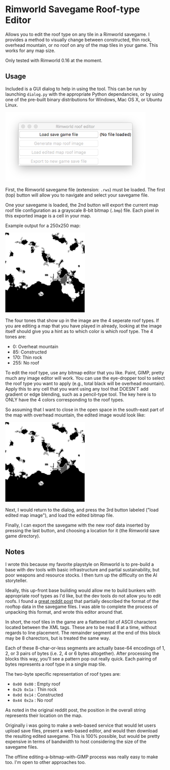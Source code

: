 Rimworld Savegame Roof-type Editor
====================================

Allows you to edit the roof type on any tile in a Rimworld savegame. I provides a method to visually change between constructed, thin rock, overhead mountain, or no roof on any of the map tiles in your game. This works for any map size.

Only tested with Rimworld 0.16 at the moment.

Usage
-------
Included is a GUI dialog to help in using the tool. 
This can be run by launching `dialog.py` with the appropriate Python dependancies, or by using one of the pre-built binary distributions for Windows, Mac OS X, or Ubuntu Linux.

![Example output](data/screenshot.png)


First, the Rimworld savegame file (extension: `.rws`) must be loaded. The first (top) button will allow you to navigate and select your savegame file.

One your savegame is loaded, the 2nd button will export the current map roof tile configuration as a grayscale 8-bit bitmap (`.bmp`) file. Each pixel in this exported image is a cell in your map. 

Example output for a 250x250 map:

![Example output](data/original.bmp)


The four tones that show up in the image are the 4 seperate roof types. If you are editing a map that you have played in already, looking at the image itself should give you a hint as to which color is which roof type. The 4 tones are:

- 0: Overheat mountain
- 85: Constructed
- 170: Thin rock
- 255: No roof

To edit the roof type, use any bitmap editor that you like. Paint, GIMP, pretty much any image editor will work. You can use the eye-dropper tool to select the roof type you want to apply (e.g., total black will be overhead mountain). Apply this to any cell that you want using any tool that DOESN'T add gradient or edge blending, such as a pencil-type tool. The key here is to ONLY have the 4 colors corresponding to the roof types.

So assuming that I want to close in the open space in the south-east part of the map with overhead mountain, the edited image would look like:

![Example output](data/edited.bmp)

Next, I would return to the dialog, and press the 3rd button labeled ("load edited map image"), and load the edited bitmap file.

Finally, I can export the savegame with the new roof data inserted by pressing the last button, and choosing a location for it (the Rimworld save game directory).

Notes
-------
I wrote this because my favorite playstyle on Rimworld is to pre-build a base with dev tools with basic infrastructure and partial sustainability, but poor weapons and resource stocks. I then turn up the difficulty on the AI storyteller.

Ideally, this up-front base building would allow me to build bunkers with appropriate roof types as I'd like, but the dev tools do not allow you to edit roofs. I found a [great reddit post](https://www.reddit.com/r/RimWorld/comments/44q9ci/how_to_edit_roofs_overhead_moutain/) that partially described the format of the rooftop data in the savegame files. I was able to complete the process of unpacking this format, and wrote this editor around that.

In short, the roof tiles in the game are a flattened list of ASCII characters located between the <roofs> XML tags. These are to be read 8 at a time, without regards to line placement. The remainder segment at the end of this block may be 8 charectors, but is treated the same way. 

Each of these 8-char-or-less segments are actually base-64 encodings of 1, 2, or 3 pairs of bytes (i.e. 2, 4 or 6 bytes altogether). After processing the blocks this way, you'll see a pattern pop out really quick. Each pairing of bytes represents a roof type in a single map tile.

The two-byte specific representation of roof types are:

- `0x00 0x00` : Empty roof
- `0x2b 0x1a` : Thin rock
- `0x0d 0x14` : Constructed
- `0x44 0x2a` : No roof

As noted in the original reddit post, the position in the overall string represents their location on the map.

Originally i was going to make a web-based service that would let users upload save files, present a web-based editor, and would then download the resulting edited savegame. This is 100% possible, but would be pretty expensive in terms of bandwidth to host considering the size of the savegame files. 

The offline editing-a-bitmap-with-GIMP process was really easy to make too. I'm open to other approaches too.
